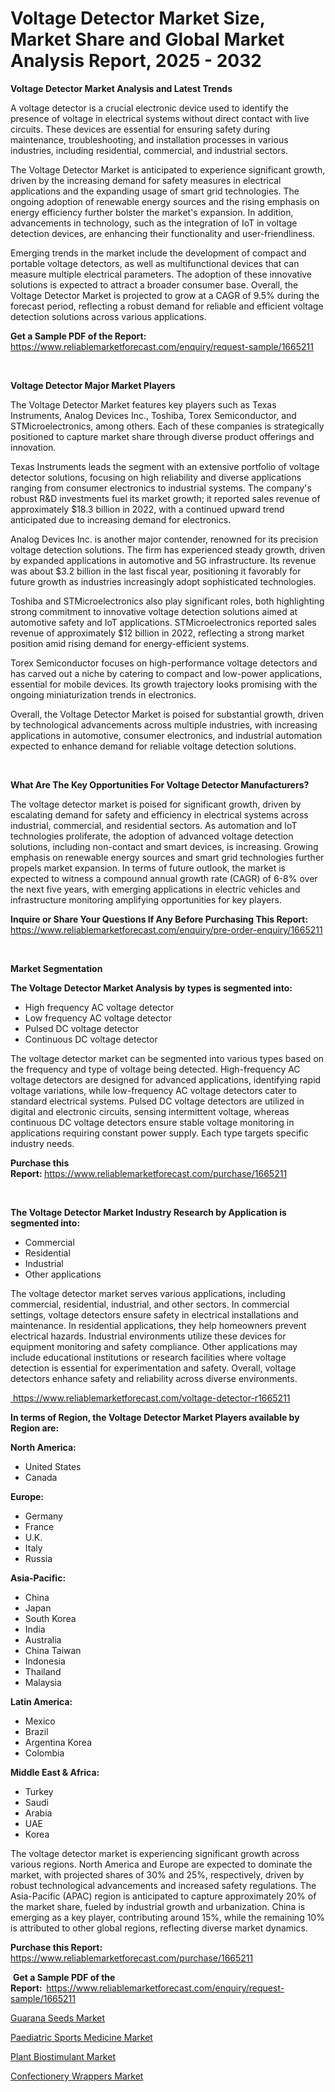<p><h1>Voltage Detector Market Size, Market Share and Global Market Analysis Report, 2025 - 2032</h1></p><p><strong>Voltage Detector Market Analysis and Latest Trends</strong></p>
<p><p>A voltage detector is a crucial electronic device used to identify the presence of voltage in electrical systems without direct contact with live circuits. These devices are essential for ensuring safety during maintenance, troubleshooting, and installation processes in various industries, including residential, commercial, and industrial sectors. </p><p>The Voltage Detector Market is anticipated to experience significant growth, driven by the increasing demand for safety measures in electrical applications and the expanding usage of smart grid technologies. The ongoing adoption of renewable energy sources and the rising emphasis on energy efficiency further bolster the market's expansion. In addition, advancements in technology, such as the integration of IoT in voltage detection devices, are enhancing their functionality and user-friendliness.</p><p>Emerging trends in the market include the development of compact and portable voltage detectors, as well as multifunctional devices that can measure multiple electrical parameters. The adoption of these innovative solutions is expected to attract a broader consumer base. Overall, the Voltage Detector Market is projected to grow at a CAGR of 9.5% during the forecast period, reflecting a robust demand for reliable and efficient voltage detection solutions across various applications.</p></p>
<p><strong>Get a Sample PDF of the Report:&nbsp;</strong> <a href="https://www.reliablemarketforecast.com/enquiry/request-sample/1665211?utm_campaign=1890&utm_medium=2&utm_source=Github&utm_content=ia&utm_term=06032025&utm_id=voltage-detector">https://www.reliablemarketforecast.com/enquiry/request-sample/1665211</a></p>
<p>&nbsp;</p>
<p><strong>Voltage Detector Major Market Players</strong></p>
<p><p>The Voltage Detector Market features key players such as Texas Instruments, Analog Devices Inc., Toshiba, Torex Semiconductor, and STMicroelectronics, among others. Each of these companies is strategically positioned to capture market share through diverse product offerings and innovation.</p><p>Texas Instruments leads the segment with an extensive portfolio of voltage detector solutions, focusing on high reliability and diverse applications ranging from consumer electronics to industrial systems. The company's robust R&D investments fuel its market growth; it reported sales revenue of approximately $18.3 billion in 2022, with a continued upward trend anticipated due to increasing demand for electronics.</p><p>Analog Devices Inc. is another major contender, renowned for its precision voltage detection solutions. The firm has experienced steady growth, driven by expanded applications in automotive and 5G infrastructure. Its revenue was about $3.2 billion in the last fiscal year, positioning it favorably for future growth as industries increasingly adopt sophisticated technologies.</p><p>Toshiba and STMicroelectronics also play significant roles, both highlighting strong commitment to innovative voltage detection solutions aimed at automotive safety and IoT applications. STMicroelectronics reported sales revenue of approximately $12 billion in 2022, reflecting a strong market position amid rising demand for energy-efficient systems.</p><p>Torex Semiconductor focuses on high-performance voltage detectors and has carved out a niche by catering to compact and low-power applications, essential for mobile devices. Its growth trajectory looks promising with the ongoing miniaturization trends in electronics.</p><p>Overall, the Voltage Detector Market is poised for substantial growth, driven by technological advancements across multiple industries, with increasing applications in automotive, consumer electronics, and industrial automation expected to enhance demand for reliable voltage detection solutions.</p></p>
<p>&nbsp;</p>
<p><strong>What Are The Key Opportunities For Voltage Detector Manufacturers?</strong></p>
<p><p>The voltage detector market is poised for significant growth, driven by escalating demand for safety and efficiency in electrical systems across industrial, commercial, and residential sectors. As automation and IoT technologies proliferate, the adoption of advanced voltage detection solutions, including non-contact and smart devices, is increasing. Growing emphasis on renewable energy sources and smart grid technologies further propels market expansion. In terms of future outlook, the market is expected to witness a compound annual growth rate (CAGR) of 6-8% over the next five years, with emerging applications in electric vehicles and infrastructure monitoring amplifying opportunities for key players.</p></p>
<p><strong>Inquire or Share Your Questions If Any Before Purchasing This Report:</strong> <a href="https://www.reliablemarketforecast.com/enquiry/pre-order-enquiry/1665211?utm_campaign=1890&utm_medium=2&utm_source=Github&utm_content=ia&utm_term=06032025&utm_id=voltage-detector">https://www.reliablemarketforecast.com/enquiry/pre-order-enquiry/1665211</a></p>
<p>&nbsp;</p>
<p><strong>Market Segmentation</strong></p>
<p><strong>The Voltage Detector Market Analysis by types is segmented into:</strong></p>
<p><ul><li>High frequency AC voltage detector</li><li>Low frequency AC voltage detector</li><li>Pulsed DC voltage detector</li><li>Continuous DC voltage detector</li></ul></p>
<p><p>The voltage detector market can be segmented into various types based on the frequency and type of voltage being detected. High-frequency AC voltage detectors are designed for advanced applications, identifying rapid voltage variations, while low-frequency AC voltage detectors cater to standard electrical systems. Pulsed DC voltage detectors are utilized in digital and electronic circuits, sensing intermittent voltage, whereas continuous DC voltage detectors ensure stable voltage monitoring in applications requiring constant power supply. Each type targets specific industry needs.</p></p>
<p><strong>Purchase this Report:&nbsp;</strong><a href="https://www.reliablemarketforecast.com/purchase/1665211?utm_campaign=1890&utm_medium=2&utm_source=Github&utm_content=ia&utm_term=06032025&utm_id=voltage-detector">https://www.reliablemarketforecast.com/purchase/1665211</a></p>
<p>&nbsp;</p>
<p><strong>The Voltage Detector Market Industry Research by Application is segmented into:</strong></p>
<p><ul><li>Commercial</li><li>Residential</li><li>Industrial</li><li>Other applications</li></ul></p>
<p><p>The voltage detector market serves various applications, including commercial, residential, industrial, and other sectors. In commercial settings, voltage detectors ensure safety in electrical installations and maintenance. In residential applications, they help homeowners prevent electrical hazards. Industrial environments utilize these devices for equipment monitoring and safety compliance. Other applications may include educational institutions or research facilities where voltage detection is essential for experimentation and safety. Overall, voltage detectors enhance safety and reliability across diverse environments.</p></p>
<p><a href="https://www.reliablemarketforecast.com/voltage-detector-r1665211?utm_campaign=1890&utm_medium=2&utm_source=Github&utm_content=ia&utm_term=06032025&utm_id=voltage-detector">&nbsp;https://www.reliablemarketforecast.com/voltage-detector-r1665211</a></p>
<p><strong>In terms of Region, the Voltage Detector Market Players available by Region are:</strong></p>
<p>
    <p> <strong> North America: </strong>
        <ul>
            <li>United States</li>
            <li>Canada</li>
        </ul>
        </p> 
    <p> <strong> Europe: </strong>
        <ul>
            <li>Germany</li>
            <li>France</li>
            <li>U.K.</li>
            <li>Italy</li>
            <li>Russia</li>
        </ul>
        </p> 
    <p> <strong> Asia-Pacific: </strong>
        <ul>
            <li>China</li>
            <li>Japan</li>
            <li>South Korea</li>
            <li>India</li>
            <li>Australia</li>
            <li>China Taiwan</li>
            <li>Indonesia</li>
            <li>Thailand</li>
            <li>Malaysia</li>
        </ul>
        </p> 
    <p> <strong> Latin America: </strong>
        <ul>
            <li>Mexico</li>
            <li>Brazil</li>
            <li>Argentina Korea</li>
            <li>Colombia</li>
        </ul>
        </p> 
    <p> <strong> Middle East & Africa: </strong>
        <ul>
            <li>Turkey</li>
            <li>Saudi</li>
            <li>Arabia</li>
            <li>UAE</li>
            <li>Korea</li>
        </ul>
    </p>
    </p>
<p><p>The voltage detector market is experiencing significant growth across various regions. North America and Europe are expected to dominate the market, with projected shares of 30% and 25%, respectively, driven by robust technological advancements and increased safety regulations. The Asia-Pacific (APAC) region is anticipated to capture approximately 20% of the market share, fueled by industrial growth and urbanization. China is emerging as a key player, contributing around 15%, while the remaining 10% is attributed to other global regions, reflecting diverse market dynamics.</p></p>
<p><strong>Purchase this Report: </strong><a href="https://www.reliablemarketforecast.com/purchase/1665211?utm_campaign=1890&utm_medium=2&utm_source=Github&utm_content=ia&utm_term=06032025&utm_id=voltage-detector">https://www.reliablemarketforecast.com/purchase/1665211</a></p>
<p>&nbsp;<strong>Get a Sample PDF of the Report:&nbsp;&nbsp;</strong><a href="https://www.reliablemarketforecast.com/enquiry/request-sample/1665211?utm_campaign=1890&utm_medium=2&utm_source=Github&utm_content=ia&utm_term=06032025&utm_id=voltage-detector">https://www.reliablemarketforecast.com/enquiry/request-sample/1665211</a></p>
<p><strong></strong></p>
<p><p><a href="https://github.com/hatlepigna2s/Market-Research-Report-List-1/blob/main/guarana-seeds-market.md?utm_campaign=1890&utm_medium=2&utm_source=Github&utm_content=ia&utm_term=06032025&utm_id=voltage-detector">Guarana Seeds Market</a></p><p><a href="https://github.com/wantadhagino/Market-Research-Report-List-1/blob/main/paediatric-sports-medicine-market.md?utm_campaign=1890&utm_medium=2&utm_source=Github&utm_content=ia&utm_term=06032025&utm_id=voltage-detector">Paediatric Sports Medicine Market</a></p><p><a href="https://github.com/lelahokendo/Market-Research-Report-List-1/blob/main/plant-biostimulant-market.md?utm_campaign=1890&utm_medium=2&utm_source=Github&utm_content=ia&utm_term=06032025&utm_id=voltage-detector">Plant Biostimulant Market</a></p><p><a href="https://github.com/stunzkocotpv/Market-Research-Report-List-1/blob/main/confectionery-wrappers-market.md?utm_campaign=1890&utm_medium=2&utm_source=Github&utm_content=ia&utm_term=06032025&utm_id=voltage-detector">Confectionery Wrappers Market</a></p></p>